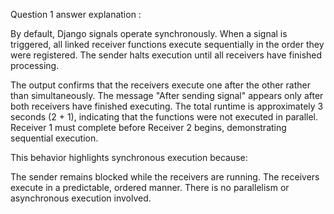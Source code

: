 Question 1 answer explanation :

By default, Django signals operate synchronously. When a signal is triggered, all linked receiver functions execute sequentially in the order they were registered. The sender halts execution until all receivers have finished processing.

The output confirms that the receivers execute one after the other rather than simultaneously.
The message "After sending signal" appears only after both receivers have finished executing.
The total runtime is approximately 3 seconds (2 + 1), indicating that the functions were not executed in parallel.
Receiver 1 must complete before Receiver 2 begins, demonstrating sequential execution.

This behavior highlights synchronous execution because:

The sender remains blocked while the receivers are running.
The receivers execute in a predictable, ordered manner.
There is no parallelism or asynchronous execution involved.

